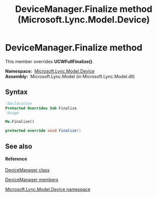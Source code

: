 ﻿---
title: DeviceManager.Finalize method  (Microsoft.Lync.Model.Device)
TOCTitle: 'Finalize method '
ms:assetid: M:Microsoft.Lync.Model.Device.DeviceManager.Finalize_DI_3_UC_OCS14MrefLyncWPF
ms:mtpsurl: https://msdn.microsoft.com/en-us/library/microsoft.lync.model.device.devicemanager.finalize_di_3_uc_ocs14mreflyncwpf(v=office.15)
ms:contentKeyID: 56371135
ms.date: 07/28/2014
mtps_version: v=office.15
f1_keywords:
- Microsoft.Lync.Model.Device.DeviceManager.Finalize
dev_langs:
- CSharp
- JScript
- VB
- other
---

# DeviceManager.Finalize method

This member overrides **UCWFullFinalize()**.

**Namespace:**  [Microsoft.Lync.Model.Device](microsoft-lync-model-device-namespace_2.md)  
**Assembly:**  Microsoft.Lync.Model (in Microsoft.Lync.Model.dll)

## Syntax

``` vb
'Declaration
Protected Overrides Sub Finalize
'Usage

Me.Finalize()
```

``` csharp
protected override void Finalize()
```

## See also

#### Reference

[DeviceManager class](devicemanager-class-microsoft-lync-model-device_2.md)

[DeviceManager members](devicemanager-members-microsoft-lync-model-device_2.md)

[Microsoft.Lync.Model.Device namespace](microsoft-lync-model-device-namespace_2.md)

